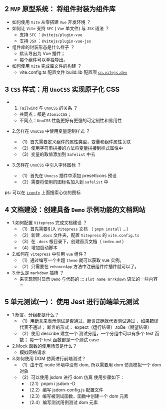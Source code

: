 ## 2 `MVP` 原型系统： 将组件封装为组件库

- 如何使用 `Vite` 从零搭建 `Vue` 开发环境 ？
- 如何让 `Vite` 支持 `SFC` ( `Vue` 单文件) 与 `JSX` 语法 ？
  - 支持 `SFC` ：`@vitejs/plugin-vue`
  - 支持 `JSX` ：`@vitejs/plugin-vue-jsx`
- 组件库的封装形态是什么样子 ？
  - 默认导出为 Vue 插件；
  - 每个组件可以单独导出。
- 如何使用 `Vite` 完成库文件的构建 ？
  - vite.config.ts 配置文件 build.lib 配置项
    [`cn.vitejs.dev`](https://link.juejin.cn/?target=https%3A%2F%2Fcn.vitejs.dev%2Fconfig%2Fbuild-options.html%23build-lib)

## 3 `CSS` 样式：用 `UnoCSS` 实现原子化 CSS

- 1. `Tailwind` 与 `UnoCSS` 的关系 ？

  - 共同点：都是 `AtomicCSS`；
  - 不同点：`UnoCSS` 性能更好有更强的可定制性和易用性

- 2.怎样在 `UnoCSS` 中使用变量定制样式 ？

  - （1）首先需要定义组件的属性类型，变量和组件属性关联
  - （2）使用字符串拼接的方法将变量拼接到样式属性中
  - （3）变量的取值添加到 `Safelist` 中去

- 3.怎样在 `UnoCSS` 中引入字体图标 ？
  - （1）首先在 `Unocss` 插件中添加 presetIcons 预设
  - （2）需要将使用的图标名加入到 `safelist` 中

ps: 可以在 [`iconfy`](https://icones.js.org/) 上面搜索心仪的图标

## 4 文档建设：创建具备 `Demo` 示例功能的文档网站

- 1.如何配置 `Vitepress` 完成文档建设 ？
  - （1）首先需要引入 `Vitepress` 文档 （ `pnpm install` ...）
  - （2）新建 `.docs` 文件夹，配置 `Vitepress` 的 `vite.config.ts`
  - （3）在 `.docs` 根目录下，创建首页文档（ `index.md` ）
  - （4）增加启动脚本
- 2.如何在 `vitepress` 中引用 `vue` 组件？
  - （1）通过编写一个主题 `theme` 就可以获取 vue 实例。
  - （2）只需要在 `enhanceApp` 方法中注册组件库插件就可以了。
- 3.什么是 `markdown` 插槽 ？
  - 来实现同时显示 `Demo` 与代码的
    ::: `slot name mrrkdown` 语法的一些内容
    :::

## 5 单元测试(一)： 使用 Jest 进行前端单元测试

- 1.断言、分组都是什么？
  - （1）用断言来表示测试是否通过，断言正确就代表测试通过 ，如果错误代表不通过；
    断言的形式： expect（运行结果）.toBe（期望结果）
  - （2）使用 describe 建立一个 测试分组，一个分组中可以有多个 test 函数；
    每一个 test 函数都是一个测试 case
- 2.Mock 函数的使用场景是什么？
  - 模拟网络请求
- 3.如何使用 DOM 仿真进行前端测试？
  - （1）由于在 node 环境中没有 dom, 所以需要用 dom 仿真模拟一个 dom 对象
  - （2）可以使用 jsdom 进行 dom 仿真 使用步骤如下：
    - （2.1）pnpm i jsdom -D
    - （2.2）编写 jsdom-config.js 配置文件
    - （2.3）编写被测试函数，函数中创建一个 dom 元素
    - （2.4）编写测试用例测试 dom 元素
